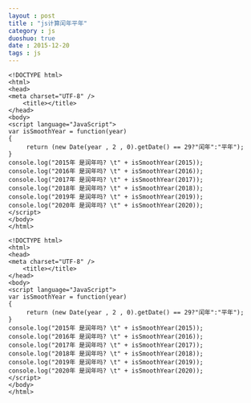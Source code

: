 ```yaml
---
layout : post
title : "js计算闰年平年"
category : js
duoshuo: true
date : 2015-12-20
tags : js
---
```


	<!DOCTYPE html>
	<html>
	<head>
	<meta charset="UTF-8" />
		<title></title>
	</head>
	<body>
	<script language="JavaScript">
	var isSmoothYear = function(year)
	{
	     return (new Date(year , 2 , 0).getDate() == 29?"闰年":"平年");
	}
	console.log("2015年 是润年吗? \t" + isSmoothYear(2015));
	console.log("2016年 是润年吗? \t" + isSmoothYear(2016));
	console.log("2017年 是润年吗? \t" + isSmoothYear(2017));
	console.log("2018年 是润年吗? \t" + isSmoothYear(2018));
	console.log("2019年 是润年吗? \t" + isSmoothYear(2019));
	console.log("2020年 是润年吗? \t" + isSmoothYear(2020));
	</script>
	</body>
	</html>



<!-- more -->


	<!DOCTYPE html>
	<html>
	<head>
	<meta charset="UTF-8" />
		<title></title>
	</head>
	<body>
	<script language="JavaScript">
	var isSmoothYear = function(year)
	{
	     return (new Date(year , 2 , 0).getDate() == 29?"闰年":"平年");
	}
	console.log("2015年 是润年吗? \t" + isSmoothYear(2015));
	console.log("2016年 是润年吗? \t" + isSmoothYear(2016));
	console.log("2017年 是润年吗? \t" + isSmoothYear(2017));
	console.log("2018年 是润年吗? \t" + isSmoothYear(2018));
	console.log("2019年 是润年吗? \t" + isSmoothYear(2019));
	console.log("2020年 是润年吗? \t" + isSmoothYear(2020));
	</script>
	</body>
	</html>